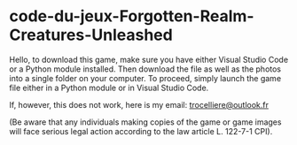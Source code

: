 # code-du-jeux-Forgotten-Realm-Creatures-Unleashed
Hello, to download this game, make sure you have either Visual Studio Code or a Python module installed. Then download the file as well as the photos into a single folder on your computer. To proceed, simply launch the game file either in a Python module or in Visual Studio Code.

If, however, this does not work, here is my email: trocelliere@outlook.fr

(Be aware that any individuals making copies of the game or game images will face serious legal action according to the law article L. 122-7-1 CPI).
